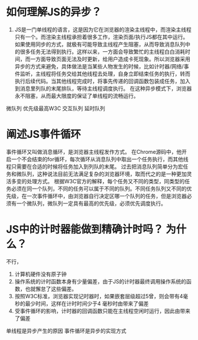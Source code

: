 # 如何理解JS的异步？

1. JS是一门单线程的语言，这是因为它在浏览器的渲染主线程中，而渲染主线程只有一个。而渲染主线程承担着很多工作，渲染页面/执行JS都在其中运行。
 如果使用同步的方式，就极有可能导致主线程产生阻塞，从而导致消息队列中的很多任务无法得到执行。这样以来，一方面会导致繁忙的主线程白白消耗时间，而一方面导致页面无法及时更新，给用户造成卡死现象。所以浏览器采用异步的方式来避免，具体做法是当某些人物发生的时候，比如计时器/网络/事 件监听，主线程将任务交给其他线程去处理，自身立即结束任务的执行，转而执行后续代码。当其他线程完成时，将事先传递的回调函数包装成任务，加入到消息里列队的末尾排队，等待主线程调度执行。
 在这种异步模式下，浏览器永不阻塞，从而最大限度的保证了单线程的流畅运行。


微队列 优先级最高W3C
交互队列 
延时队列


 # 阐述JS事件循环

 事件循环又叫做消息循环，是浏览器主线程发作方式。
 在Chrome源码中，他开启一个不会结束的for循环，每次循环从消息队列中取出一个任务执行，而其他线程只需要在合适的时候将任务加入到列队的末尾。
 过去把消息队列简单分为宏任务和微队列，这种说法目前无法满足复杂的浏览器环境，取而代之的是一种更加灵活多变的处理方式。
 根据W3C官方的解释，每个任务又不同的类型，同类型的任务必须在同一个队列，不同的任务可以属于不同的队列。不同任务队列又不同的优先级，在一次事件循环中，由浏览器自行决定区哪一个队列的任务，但是浏览器必须有一个微队列，微队列一定具有最高的优先级，必须优先调度执行。




 # JS中的计时器能做到精确计时吗？ 为什么？

 不行，

 1. 计算机硬件没有原子钟
 2. 操作系统的计时函数本身有少量偏差，由于JS的计时器最终调用操作系统的函数，也就懈怠了这些偏差。
 3. 按照W3C标准，浏览器实现记时器时，如果嵌套层级超过5曾，则会带有4毫秒的最少时间，这样在计时时间少于4 毫秒时由带来了偏差
 4. 受事件循环的影响，计时器的回调函数只能在主线程空闲时运行，因此由带来了偏差



单线程是异步产生的原因 
事件循环是异步的实现方式